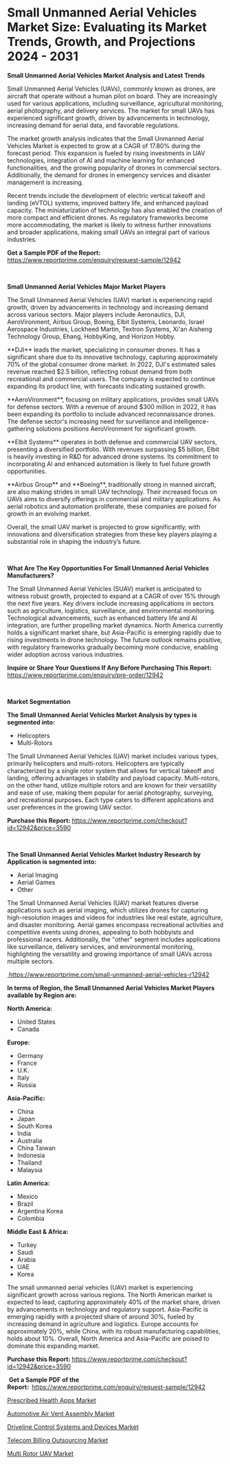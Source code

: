 <p><h1>Small Unmanned Aerial Vehicles Market Size: Evaluating its Market Trends, Growth, and Projections 2024 - 2031</h1></p><p><strong>Small Unmanned Aerial Vehicles Market Analysis and Latest Trends</strong></p>
<p><p>Small Unmanned Aerial Vehicles (UAVs), commonly known as drones, are aircraft that operate without a human pilot on board. They are increasingly used for various applications, including surveillance, agricultural monitoring, aerial photography, and delivery services. The market for small UAVs has experienced significant growth, driven by advancements in technology, increasing demand for aerial data, and favorable regulations.</p><p>The market growth analysis indicates that the Small Unmanned Aerial Vehicles Market is expected to grow at a CAGR of 17.80% during the forecast period. This expansion is fueled by rising investments in UAV technologies, integration of AI and machine learning for enhanced functionalities, and the growing popularity of drones in commercial sectors. Additionally, the demand for drones in emergency services and disaster management is increasing.</p><p>Recent trends include the development of electric vertical takeoff and landing (eVTOL) systems, improved battery life, and enhanced payload capacity. The miniaturization of technology has also enabled the creation of more compact and efficient drones. As regulatory frameworks become more accommodating, the market is likely to witness further innovations and broader applications, making small UAVs an integral part of various industries.</p></p>
<p><strong>Get a Sample PDF of the Report:&nbsp;</strong> <a href="https://www.reportprime.com/enquiry/request-sample/12942?utm_campaign=1138&utm_medium=2&utm_source=Github&utm_content=ia&utm_term=25112024&utm_id=small-unmanned-aerial-vehicles">https://www.reportprime.com/enquiry/request-sample/12942</a></p>
<p>&nbsp;</p>
<p><strong>Small Unmanned Aerial Vehicles Major Market Players</strong></p>
<p><p>The Small Unmanned Aerial Vehicles (UAV) market is experiencing rapid growth, driven by advancements in technology and increasing demand across various sectors. Major players include Aeronautics, DJI, AeroVironment, Airbus Group, Boeing, Elbit Systems, Leonardo, Israel Aerospace Industries, Lockheed Martin, Textron Systems, Xi'an Aisheng Technology Group, Ehang, HobbyKing, and Horizon Hobby.</p><p>**DJI** leads the market, specializing in consumer drones. It has a significant share due to its innovative technology, capturing approximately 70% of the global consumer drone market. In 2022, DJI's estimated sales revenue reached $2.5 billion, reflecting robust demand from both recreational and commercial users. The company is expected to continue expanding its product line, with forecasts indicating sustained growth.</p><p>**AeroVironment**, focusing on military applications, provides small UAVs for defense sectors. With a revenue of around $300 million in 2022, it has been expanding its portfolio to include advanced reconnaissance drones. The defense sector's increasing need for surveillance and intelligence-gathering solutions positions AeroVironment for significant growth.</p><p>**Elbit Systems** operates in both defense and commercial UAV sectors, presenting a diversified portfolio. With revenues surpassing $5 billion, Elbit is heavily investing in R&D for advanced drone systems. Its commitment to incorporating AI and enhanced automation is likely to fuel future growth opportunities.</p><p>**Airbus Group** and **Boeing**, traditionally strong in manned aircraft, are also making strides in small UAV technology. Their increased focus on UAVs aims to diversify offerings in commercial and military applications. As aerial robotics and automation proliferate, these companies are poised for growth in an evolving market.</p><p>Overall, the small UAV market is projected to grow significantly, with innovations and diversification strategies from these key players playing a substantial role in shaping the industry’s future.</p></p>
<p>&nbsp;</p>
<p><strong>What Are The Key Opportunities For Small Unmanned Aerial Vehicles Manufacturers?</strong></p>
<p><p>The Small Unmanned Aerial Vehicles (SUAV) market is anticipated to witness robust growth, projected to expand at a CAGR of over 15% through the next five years. Key drivers include increasing applications in sectors such as agriculture, logistics, surveillance, and environmental monitoring. Technological advancements, such as enhanced battery life and AI integration, are further propelling market dynamics. North America currently holds a significant market share, but Asia-Pacific is emerging rapidly due to rising investments in drone technology. The future outlook remains positive, with regulatory frameworks gradually becoming more conducive, enabling wider adoption across various industries.</p></p>
<p><strong>Inquire or Share Your Questions If Any Before Purchasing This Report:</strong> <a href="https://www.reportprime.com/enquiry/pre-order/12942?utm_campaign=1138&utm_medium=2&utm_source=Github&utm_content=ia&utm_term=25112024&utm_id=small-unmanned-aerial-vehicles">https://www.reportprime.com/enquiry/pre-order/12942</a></p>
<p>&nbsp;</p>
<p><strong>Market Segmentation</strong></p>
<p><strong>The Small Unmanned Aerial Vehicles Market Analysis by types is segmented into:</strong></p>
<p><ul><li>Helicopters</li><li>Multi-Rotors</li></ul></p>
<p><p>The Small Unmanned Aerial Vehicles (UAV) market includes various types, primarily helicopters and multi-rotors. Helicopters are typically characterized by a single rotor system that allows for vertical takeoff and landing, offering advantages in stability and payload capacity. Multi-rotors, on the other hand, utilize multiple rotors and are known for their versatility and ease of use, making them popular for aerial photography, surveying, and recreational purposes. Each type caters to different applications and user preferences in the growing UAV sector.</p></p>
<p><strong>Purchase this Report:&nbsp;</strong><a href="https://www.reportprime.com/checkout?id=12942&price=3590&utm_campaign=1138&utm_medium=2&utm_source=Github&utm_content=ia&utm_term=25112024&utm_id=small-unmanned-aerial-vehicles">https://www.reportprime.com/checkout?id=12942&price=3590</a></p>
<p>&nbsp;</p>
<p><strong>The Small Unmanned Aerial Vehicles Market Industry Research by Application is segmented into:</strong></p>
<p><ul><li>Aerial Imaging</li><li>Aerial Games</li><li>Other</li></ul></p>
<p><p>The Small Unmanned Aerial Vehicles (UAV) market features diverse applications such as aerial imaging, which utilizes drones for capturing high-resolution images and videos for industries like real estate, agriculture, and disaster monitoring. Aerial games encompass recreational activities and competitive events using drones, appealing to both hobbyists and professional racers. Additionally, the "other" segment includes applications like surveillance, delivery services, and environmental monitoring, highlighting the versatility and growing importance of small UAVs across multiple sectors.</p></p>
<p><a href="https://www.reportprime.com/small-unmanned-aerial-vehicles-r12942?utm_campaign=1138&utm_medium=2&utm_source=Github&utm_content=ia&utm_term=25112024&utm_id=small-unmanned-aerial-vehicles">&nbsp;https://www.reportprime.com/small-unmanned-aerial-vehicles-r12942</a></p>
<p><strong>In terms of Region, the Small Unmanned Aerial Vehicles Market Players available by Region are:</strong></p>
<p>
    <p> <strong> North America: </strong>
        <ul>
            <li>United States</li>
            <li>Canada</li>
        </ul>
        </p> 
    <p> <strong> Europe: </strong>
        <ul>
            <li>Germany</li>
            <li>France</li>
            <li>U.K.</li>
            <li>Italy</li>
            <li>Russia</li>
        </ul>
        </p> 
    <p> <strong> Asia-Pacific: </strong>
        <ul>
            <li>China</li>
            <li>Japan</li>
            <li>South Korea</li>
            <li>India</li>
            <li>Australia</li>
            <li>China Taiwan</li>
            <li>Indonesia</li>
            <li>Thailand</li>
            <li>Malaysia</li>
        </ul>
        </p> 
    <p> <strong> Latin America: </strong>
        <ul>
            <li>Mexico</li>
            <li>Brazil</li>
            <li>Argentina Korea</li>
            <li>Colombia</li>
        </ul>
        </p> 
    <p> <strong> Middle East & Africa: </strong>
        <ul>
            <li>Turkey</li>
            <li>Saudi</li>
            <li>Arabia</li>
            <li>UAE</li>
            <li>Korea</li>
        </ul>
    </p>
    </p>
<p><p>The small unmanned aerial vehicles (UAV) market is experiencing significant growth across various regions. The North American market is expected to lead, capturing approximately 40% of the market share, driven by advancements in technology and regulatory support. Asia-Pacific is emerging rapidly with a projected share of around 30%, fueled by increasing demand in agriculture and logistics. Europe accounts for approximately 20%, while China, with its robust manufacturing capabilities, holds about 10%. Overall, North America and Asia-Pacific are poised to dominate this expanding market.</p></p>
<p><strong>Purchase this Report: </strong><a href="https://www.reportprime.com/checkout?id=12942&price=3590&utm_campaign=1138&utm_medium=2&utm_source=Github&utm_content=ia&utm_term=25112024&utm_id=small-unmanned-aerial-vehicles">https://www.reportprime.com/checkout?id=12942&price=3590</a></p>
<p>&nbsp;<strong>Get a Sample PDF of the Report:&nbsp;&nbsp;</strong><a href="https://www.reportprime.com/enquiry/request-sample/12942?utm_campaign=1138&utm_medium=2&utm_source=Github&utm_content=ia&utm_term=25112024&utm_id=small-unmanned-aerial-vehicles">https://www.reportprime.com/enquiry/request-sample/12942</a></p>
<p><strong></strong></p>
<p><p><a href="https://www.linkedin.com/pulse/market-dynamics-detailed-examination-prescribed-health-xy76c?utm_campaign=1138&utm_medium=2&utm_source=Github&utm_content=ia&utm_term=25112024&utm_id=small-unmanned-aerial-vehicles">Prescribed Health Apps Market</a></p><p><a href="https://issuu.com/reportprime-2/docs/automotive-air-vent-assembly-market_d0767dffd1fca3?utm_campaign=1138&utm_medium=2&utm_source=Github&utm_content=ia&utm_term=25112024&utm_id=small-unmanned-aerial-vehicles">Automotive Air Vent Assembly Market</a></p><p><a href="https://issuu.com/reportprime-2/docs/driveline-control-systems-and-devic_47eaad280a9649?utm_campaign=1138&utm_medium=2&utm_source=Github&utm_content=ia&utm_term=25112024&utm_id=small-unmanned-aerial-vehicles">Driveline Control Systems and Devices Market</a></p><p><a href="https://www.linkedin.com/pulse/projected-cagr-93-telecom-billing-outsourcing-market-5mplc?utm_campaign=1138&utm_medium=2&utm_source=Github&utm_content=ia&utm_term=25112024&utm_id=small-unmanned-aerial-vehicles">Telecom Billing Outsourcing Market</a></p><p><a href="https://github.com/MariaWashington76/Market-Research-Report-List-1/blob/main/multi-rotor-uav-market.md?utm_campaign=1138&utm_medium=2&utm_source=Github&utm_content=ia&utm_term=25112024&utm_id=small-unmanned-aerial-vehicles">Multi Rotor UAV Market</a></p></p>